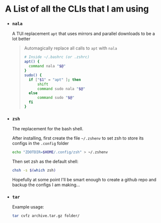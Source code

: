# A List of all the CLIs that I am using

- ### `nala`
    A TUI replacement `apt` that uses mirrors and parallel downloads to be a lot better
    > Automagically replace all calls to `apt` with `nala`
    > ```bash
    > # Inside ~/.bashrc (or .zshrc)
    > apt() {
    >   command nala "$@"
    > }
    > sudo() {
    >   if ["$1" = "apt" ]; then
    >       shift
    >       command sudo nala "$@"
    >   else
    >       command sudo "$@"
    >   fi
    > }
    > ```

- ### `zsh`
    The replacement for the bash shell.

    After installing, first create the file `~/.zshenv` to set zsh to store its configs in the `.config` folder
    ```bash
    echo "ZDOTDIR=$HOME/.config/zsh" > ~/.zshenv
    ```

    Then set zsh as the default shell:
    ```bash
    chsh -s $(which zsh)
    ```

    Hopefully at some point I'll be smart enough to create a github repo and backup the configs I am making...

- ### `tar`

    Example usage:
    ```bash
    tar cvfz archive.tar.gz folder/
    ```
